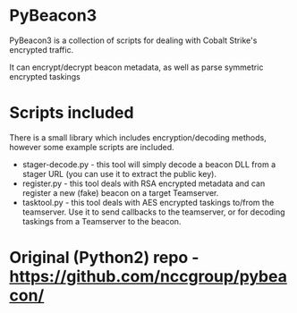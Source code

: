 # PyBeacon3

PyBeacon3 is a collection of scripts for dealing with Cobalt Strike's encrypted traffic.

It can encrypt/decrypt beacon metadata, as well as parse symmetric encrypted taskings

# Scripts included

There is a small library which includes encryption/decoding methods, however some example scripts are included.

* stager-decode.py - this tool will simply decode a beacon DLL from a stager URL (you can use it to extract the public key).
* register.py - this tool deals with RSA encrypted metadata and can register a new (fake) beacon on a target Teamserver.
* tasktool.py - this tool deals with AES encrypted taskings to/from the teamserver. Use it to send callbacks to the teamserver, or for decoding taskings from a Teamserver to the beacon.

# Original (Python2) repo - https://github.com/nccgroup/pybeacon/
